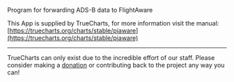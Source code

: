 Program for forwarding ADS-B data to FlightAware

This App is supplied by TrueCharts, for more information visit the manual: [https://truecharts.org/charts/stable/piaware](https://truecharts.org/charts/stable/piaware)

---

TrueCharts can only exist due to the incredible effort of our staff.
Please consider making a [donation](https://truecharts.org/sponsor) or contributing back to the project any way you can!
